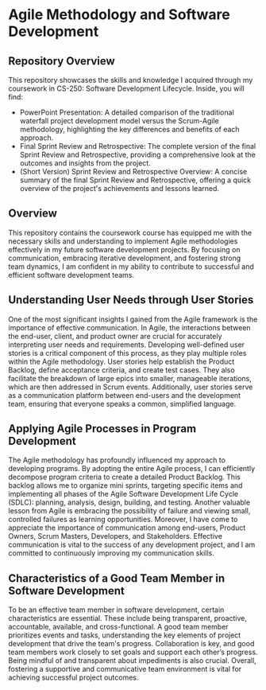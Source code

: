 # Agile Methodology and Software Development

## Repository Overview
This repository showcases the skills and knowledge I acquired through my coursework in CS-250: Software Development Lifecycle. Inside, you will find:
  * PowerPoint Presentation: A detailed comparison of the traditional waterfall project development model versus the Scrum-Agile methodology, highlighting the key differences and benefits of each approach.
  * Final Sprint Review and Retrospective: The complete version of the final Sprint Review and Retrospective, providing a comprehensive look at the outcomes and insights from the project.
  * (Short Version) Sprint Review and Retrospective Overview: A concise summary of the final Sprint Review and Retrospective, offering a quick overview of the project's achievements and lessons learned.

## Overview
This repository contains the coursework course has equipped me with the necessary skills and understanding to implement Agile methodologies effectively in my future software development projects. By focusing on communication, embracing iterative development, and fostering strong team dynamics, I am confident in my ability to contribute to successful and efficient software development teams.

## Understanding User Needs through User Stories

One of the most significant insights I gained from the Agile framework is the importance of effective communication. In Agile, the interactions between the end-user, client, and product owner are crucial for accurately interpreting user needs and requirements. Developing well-defined user stories is a critical component of this process, as they play multiple roles within the Agile methodology. User stories help establish the Product Backlog, define acceptance criteria, and create test cases. They also facilitate the breakdown of large epics into smaller, manageable iterations, which are then addressed in Scrum events. Additionally, user stories serve as a communication platform between end-users and the development team, ensuring that everyone speaks a common, simplified language.

## Applying Agile Processes in Program Development

The Agile methodology has profoundly influenced my approach to developing programs. By adopting the entire Agile process, I can efficiently decompose program criteria to create a detailed Product Backlog. This backlog allows me to organize mini sprints, targeting specific items and implementing all phases of the Agile Software Development Life Cycle (SDLC): planning, analysis, design, building, and testing. Another valuable lesson from Agile is embracing the possibility of failure and viewing small, controlled failures as learning opportunities. Moreover, I have come to appreciate the importance of communication among end-users, Product Owners, Scrum Masters, Developers, and Stakeholders. Effective communication is vital to the success of any development project, and I am committed to continuously improving my communication skills. 

## Characteristics of a Good Team Member in Software Development

To be an effective team member in software development, certain characteristics are essential. These include being transparent, proactive, accountable, available, and cross-functional. A good team member prioritizes events and tasks, understanding the key elements of project development that drive the team's progress. Collaboration is key, and good team members work closely to set goals and support each other’s progress. Being mindful of and transparent about impediments is also crucial. Overall, fostering a supportive and communicative team environment is vital for achieving successful project outcomes.
